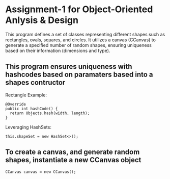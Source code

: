 # Assignment-1 for Object-Oriented Anlysis & Design
This program defines a set of classes representing different shapes such as rectangles, ovals, squares, and circles. It utilizes a canvas (CCanvas) to generate a specified number of random shapes, ensuring uniqueness based on their information (dimensions and type).

## This program ensures uniqueness with hashcodes based on paramaters based into a shapes contructor

Rectangle Example:

```
@Override
public int hashCode() {
  return Objects.hash(width, length);
}
```

Leveraging HashSets:


```
this.shapeSet = new HashSet<>();
```

## To create a canvas, and generate random shapes, instantiate a new CCanvas object

```
CCanvas canvas = new CCanvas();
```
